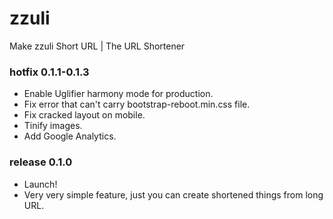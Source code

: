 # zzuli

Make zzuli Short URL | The URL Shortener

### hotfix 0.1.1-0.1.3
- Enable Uglifier harmony mode for production.
- Fix error that can't carry bootstrap-reboot.min.css file.
- Fix cracked layout on mobile.
- Tinify images.
- Add Google Analytics.

### release 0.1.0
- Launch!
- Very very simple feature, just you can create shortened things from long URL.
